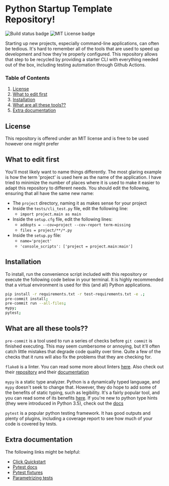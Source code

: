 # Python Startup Template Repository!

![Build status badge](https://img.shields.io/github/workflow/status/taliamax/starter_python/build)
![MIT License badge](https://img.shields.io/github/license/taliamax/starter_python)

Starting up new projects, especially command-line applications, can often be tedious. It's hard to remember all of the tools that are used to speed up development and how they're properly configured. This repository allows that step to be recycled by providing a starter CLI with everything needed out of the box, including testing automation through Github Actions.

### Table of Contents
1. [License](#License)
1. [What to edit first](#What-to-edit-first)
1. [Installation](#Installation)
1. [What are all these tools??](#What-are-all-these-tools)
1. [Extra documentation](#Extra-documentation)

## License
This repository is offered under an MIT license and is free to be used however one might prefer

## What to edit first
You'll most likely want to name things differently. The most glaring example is how the term 'project' is used here as the name of the application. I have tried to minimize the number of places where it is used to make it easier to adapt this repository to different needs. You should edit the following, ensuring that all have the same new name:

- The `project` directory, naming it as makes sense for your project
- Inside the `tests/cli_test.py` file, edit the following line:
    - `import project.main as main`
- Inside the `setup.cfg` file, edit the following lines:
    - `addopts = --cov=project --cov-report term-missing`
    - `files = project/**/*.py`
- Inside the `setup.py` file:
    - `name='project'`
    - `'console_scripts': ['project = project.main:main']`

## Installation
To install, run the convenience script included with this repository or execute the following code below in your terminal. It is highly recommended that a virtual environment is used for this (and all) Python applications.

```sh
pip install -r requirements.txt -r test-requirements.txt -e .;
pre-commit install;
pre-commit run --all-files;
mypy;
pytest;
```


## What are all these tools??
`pre-commit` is a tool used to run a series of checks before `git commit` is finished executing. This may seem cumbersome or annoying, but it'll often catch little mistakes that degrade code quality over time. Quite a few of the checks that it runs will also fix the problems that they are checking for.

`flake8` is a linter. You can read some more about linters [here](https://en.wikipedia.org/wiki/Lint_(software)).
Also check out their [repository](https://gitlab.com/pycqa/flake8) and their [documentation](https://flake8.pycqa.org/en/latest/)

`mypy` is a static type analyzer. Python is a dynamically typed language, and `mypy` doesn't seek to change that. However, they do hope to add some of the benefits of static typing, such as legibility. It's a fairly popular tool, and you can read some of its benefits [here](https://dropbox.tech/application/our-journey-to-type-checking-4-million-lines-of-python). If you're new to python type hints (they were introduced in Python 3.5), check out the [docs](https://docs.python.org/3/library/typing.html)

`pytest` is a popular python testing framework. It has good outputs and plenty of plugins, including a coverage report to see how much of your code is covered by tests.


## Extra documentation
The following links might be helpful:
- [Click Quickstart](https://click.palletsprojects.com/en/7.x/quickstart/)
- [Pytest docs](https://docs.pytest.org/en/stable/contents.html)
- [Pytest fixtures](https://docs.pytest.org/en/stable/fixture.html)
- [Parametrizing tests](https://docs.pytest.org/en/stable/example/parametrize.html)
